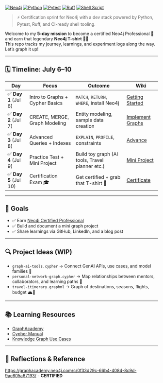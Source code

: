 [![Neo4j](https://img.shields.io/badge/Neo4j-Graph%20DB-008cc1?logo=neo4j&logoColor=white)](https://neo4j.com/)
[![Python](https://img.shields.io/badge/Python-3.9-blue?logo=python&logoColor=white)](https://www.python.org/)
[![Pytest](https://img.shields.io/badge/Tests-Pytest-0a0a0a?logo=pytest&logoColor=white)](https://docs.pytest.org/)
[![Ruff](https://img.shields.io/badge/Linter-Ruff-purple?logo=ruff&logoColor=white)](https://docs.astral.sh/ruff/)
[![Shell Script](https://img.shields.io/badge/Shell-Bash-4EAA25?logo=gnu-bash&logoColor=white)](https://www.gnu.org/software/bash/)

> ⚡ Certification sprint for Neo4j with a dev stack powered by Python, Pytest, Ruff, and CI-ready shell tooling.

Welcome to my **5-day mission** to become a certified Neo4j Professional 🧠 and earn that legendary **Neo4j T-shirt** 👕🎯  
This repo tracks my journey, learnings, and experiment logs along the way. Let’s graph it up!

---

## 🗓️ Timeline: July 6–10

| Day | Focus                                    | Outcome | Wiki                                                                         |
|-----|------------------------------------------|---------|------------------------------------------------------------------------------|
| ✅ **Day 1** (Jul 6) | Intro to Graphs + Cypher Basics   | `MATCH`, `RETURN`, `WHERE`, install Neo4j | [Getting Started](https://github.com/7pandeys/neo4j/wiki/01_Getting_Started) |
| ✅ **Day 2** (Jul 7) | CREATE, MERGE, Graph Modeling     | Entity modeling, sample data creation | [Implement Graphs](https://github.com/7pandeys/neo4j/wiki/02_Implement)      |
| ✅ **Day 3** (Jul 8) | Advanced Queries + Indexes        | `EXPLAIN`, `PROFILE`, constraints | [Advance](https://github.com/7pandeys/neo4j/wiki/03_Advance)                 |
| ✅ **Day 4** (Jul 9) | Practice Test + Mini Project      | Build toy graph (AI tools, Travel planner etc.) | [Mini Project](https://github.com/7pandeys/neo4j/wiki/04_Mini_Project)       |
| ✅ **Day 5** (Jul 10) | Certification Exam 🎓               | Get certified + grab that T-shirt 💪 | [Certificate](https://github.com/7pandeys/neo4j/wiki/05_Certificate)         |

---

## 🎯 Goals

- ✅ Earn [Neo4j Certified Professional](https://graphacademy.neo4j.com/certifications/neo4j-certification/)
- ✅ Build and document a mini graph project
- ✅ Share learnings via GitHub, LinkedIn, and a blog post

---

## 🔍 Project Ideas (WIP)

- `graph-ai-tools.cypher` → Connect GenAI APIs, use cases, and model families 🤖  
- `personal-network-graph.cypher` → Map relationships between mentors, collaborators, and learning paths 🧭  
- `travel-itinerary.graphml` → Graph of destinations, seasons, flights, budget 🏔️🛫

---

## 📚 Learning Resources

- [GraphAcademy](https://graphacademy.neo4j.com/)
- [Cypher Manual](https://neo4j.com/docs/cypher-manual/current/)
- [Knowledge Graph Use Cases](https://neo4j.com/use-cases/)

---

## 💬 Reflections & Reference
https://graphacademy.neo4j.com/c/0f33d29c-66b4-4084-8c9d-9ac605a67193/ - **CERTIFIED**
